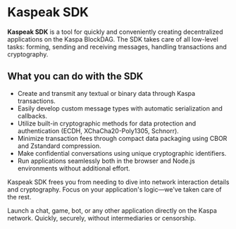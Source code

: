 # Kaspeak SDK

**Kaspeak SDK** is a tool for quickly and conveniently creating decentralized applications on the Kaspa BlockDAG. The SDK takes care of all low-level tasks: forming, sending and receiving messages, handling transactions and cryptography.

## What you can do with the SDK

- Create and transmit any textual or binary data through Kaspa transactions.
- Easily develop custom message types with automatic serialization and callbacks.
- Utilize built-in cryptographic methods for data protection and authentication (ECDH, XChaCha20-Poly1305, Schnorr).
- Minimize transaction fees through compact data packaging using CBOR and Zstandard compression.
- Make confidential conversations using unique cryptographic identifiers.
- Run applications seamlessly both in the browser and Node.js environments without additional effort.

Kaspeak SDK frees you from needing to dive into network interaction details and cryptography. Focus on your application's logic—we've taken care of the rest.

Launch a chat, game, bot, or any other application directly on the Kaspa network. Quickly, securely, without intermediaries or censorship.

